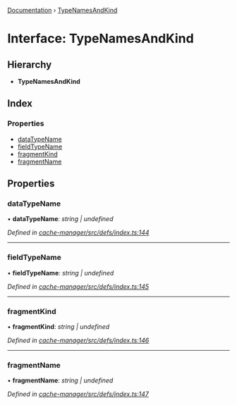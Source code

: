 [Documentation](../README.md) › [TypeNamesAndKind](typenamesandkind.md)

# Interface: TypeNamesAndKind

## Hierarchy

* **TypeNamesAndKind**

## Index

### Properties

* [dataTypeName](typenamesandkind.md#datatypename)
* [fieldTypeName](typenamesandkind.md#fieldtypename)
* [fragmentKind](typenamesandkind.md#fragmentkind)
* [fragmentName](typenamesandkind.md#fragmentname)

## Properties

###  dataTypeName

• **dataTypeName**: *string | undefined*

*Defined in [cache-manager/src/defs/index.ts:144](https://github.com/badbatch/graphql-box/blob/5136da1/packages/cache-manager/src/defs/index.ts#L144)*

___

###  fieldTypeName

• **fieldTypeName**: *string | undefined*

*Defined in [cache-manager/src/defs/index.ts:145](https://github.com/badbatch/graphql-box/blob/5136da1/packages/cache-manager/src/defs/index.ts#L145)*

___

###  fragmentKind

• **fragmentKind**: *string | undefined*

*Defined in [cache-manager/src/defs/index.ts:146](https://github.com/badbatch/graphql-box/blob/5136da1/packages/cache-manager/src/defs/index.ts#L146)*

___

###  fragmentName

• **fragmentName**: *string | undefined*

*Defined in [cache-manager/src/defs/index.ts:147](https://github.com/badbatch/graphql-box/blob/5136da1/packages/cache-manager/src/defs/index.ts#L147)*
